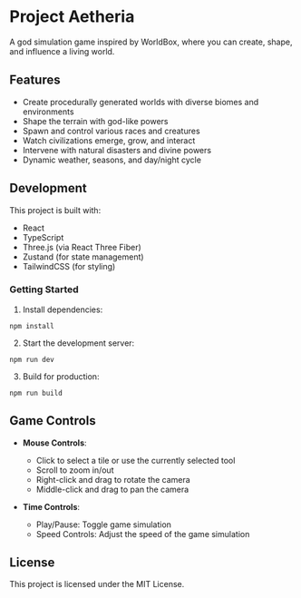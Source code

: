 # Project Aetheria

A god simulation game inspired by WorldBox, where you can create, shape, and influence a living world.

## Features

- Create procedurally generated worlds with diverse biomes and environments
- Shape the terrain with god-like powers
- Spawn and control various races and creatures
- Watch civilizations emerge, grow, and interact
- Intervene with natural disasters and divine powers
- Dynamic weather, seasons, and day/night cycle

## Development

This project is built with:

- React
- TypeScript
- Three.js (via React Three Fiber)
- Zustand (for state management)
- TailwindCSS (for styling)

### Getting Started

1. Install dependencies:
```
npm install
```

2. Start the development server:
```
npm run dev
```

3. Build for production:
```
npm run build
```

## Game Controls

- **Mouse Controls**:
  - Click to select a tile or use the currently selected tool
  - Scroll to zoom in/out
  - Right-click and drag to rotate the camera
  - Middle-click and drag to pan the camera

- **Time Controls**:
  - Play/Pause: Toggle game simulation
  - Speed Controls: Adjust the speed of the game simulation

## License

This project is licensed under the MIT License.
